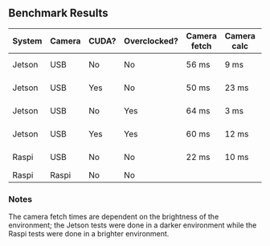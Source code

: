 ## Benchmark Results

| System | Camera | CUDA? | Overclocked? | Camera fetch | Camera calc | File calc |
| ------ | ------ | ----- | ------------ | ------------ | ----------- | --------- |
| Jetson | USB    | No    | No           | 56 ms        | 9 ms        | 3 ms      |
| Jetson | USB    | Yes   | No           | 50 ms        | 23 ms       | 16 ms     |
| Jetson | USB    | No    | Yes          | 64 ms        | 3 ms        | 4 ms      |
| Jetson | USB    | Yes   | Yes          | 60 ms        | 12 ms       | 12 ms     |
| Raspi  | USB    | No    | No           | 22 ms        | 10 ms       | 10 ms     |
| Raspi  | Raspi  | No    | No           |  |  |  |

### Notes
The camera fetch times are dependent on the brightness of the environment; the Jetson tests were done in a darker environment while the Raspi tests were done in a brighter environment.
